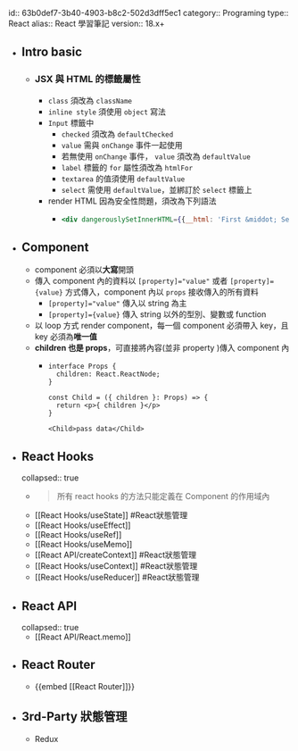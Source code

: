 id:: 63b0def7-3b40-4903-b8c2-502d3dff5ec1
category:: Programing
type:: React
alias:: React 學習筆記
version:: 18.x+

- ## Intro basic
	- ### JSX 與 HTML 的標籤屬性
		- `class` 須改為 `className`
		- `inline style` 須使用 `object` 寫法
		- `Input` 標籤中
			- `checked` 須改為 `defaultChecked`
			- `value` 需與 `onChange` 事件一起使用
			- 若無使用 `onChange` 事件， `value` 須改為 `defaultValue`
			- `label` 標籤的 `for` 屬性須改為 `htmlFor`
			- `textarea` 的值須使用 `defaultValue`
			- `select` 需使用 `defaultValue`，並綁訂於 `select` 標籤上
		- render HTML 因為安全性問題，須改為下列語法
			- ```jsx
			  <div dangerouslySetInnerHTML={{__html: 'First &middot; Second'}}></div>
			  ```
- ## Component
	- component 必須以**大寫**開頭
	- 傳入 component 內的資料以 `[property]="value"` 或者 `[property]={value}` 方式傳入，component 內以 `props` 接收傳入的所有資料
		- `[property]="value"` 傳入以 string 為主
		- `[property]={value}` 傳入 string 以外的型別、變數或 function
	- 以 loop 方式 render component，每一個 component 必須帶入 key，且 key 必須為**唯一值**
	- **children 也是 props**，可直接將內容(並非 property )傳入 component 內
		- ```tsx
		  interface Props {
		    children: React.ReactNode;
		  }
		  
		  const Child = ({ children }: Props) => {
		    return <p>{ children }</p>
		  }
		  
		  <Child>pass data</Child>
		  ```
- ## React Hooks
  collapsed:: true
	- > 所有 react hooks 的方法只能定義在 Component 的作用域內
	- [[React Hooks/useState]] #React狀態管理
	- [[React Hooks/useEffect]]
	- [[React Hooks/useRef]]
	- [[React Hooks/useMemo]]
	- [[React API/createContext]] #React狀態管理
	- [[React Hooks/useContext]] #React狀態管理
	- [[React Hooks/useReducer]] #React狀態管理
- ## React API
  collapsed:: true
	- [[React API/React.memo]]
- ## React Router
	- {{embed [[React Router]]}}
- ## 3rd-Party 狀態管理
	- Redux